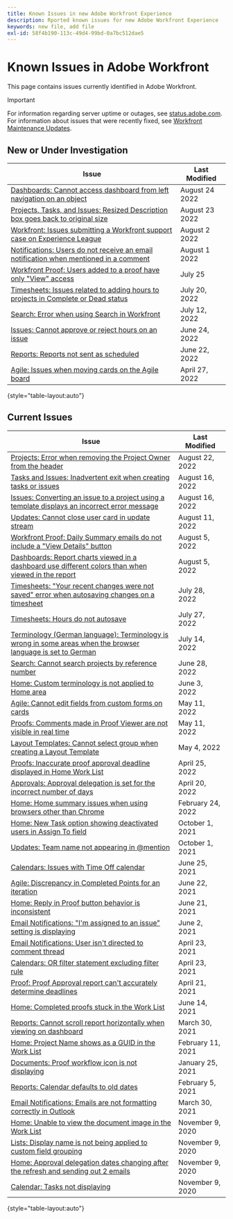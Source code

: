 ```yaml
---
title: Known Issues in new Adobe Workfront Experience
description: Rported known issues for new Adobe Workfront Experience
keywords: new file, add file
exl-id: 58f4b190-113c-49d4-99bd-0a7bc512dae5
---
```

# Known Issues in Adobe Workfront

This page contains issues currently identified in Adobe Workfront.

>[!IMPORTANT]
>
>For information regarding server uptime or outages, see [status.adobe.com](https://status.adobe.com). For information about issues that were recently fixed, see [Workfront Maintenance Updates](../maintenance/current-updates.md).

## New or Under Investigation

| **Issue** | **Last Modified** |
|---|---|
| [Dashboards: Cannot access dashboard from left navigation on an object](known-issues-workfront/wf-dashboards-cannot-open-from-left-nav.md) | August 24 2022 | 
| [Projects, Tasks, and Issues: Resized Description box goes back to original size](known-issues-workfront/wf-projects-description-field-size-snaps-back.md) | August 23 2022 | 
| [Workfront: Issues submitting a Workfront support case on Experience League](known-issues-workfront/wf-support-issues-submitting-support-case.md) | August 2 2022 | 
| [Notifications: Users do not receive an email notification when mentioned in a comment](known-issues-workfront/wf-notif-users-not-receive-email-when-mentioned.md) | August 1 2022 | 
|[Workfront Proof: Users added to a proof have only "View" access](known-issues-workfront-proof/proof-added-users-have-only-view.md) | July 25 | 
| [Timesheets: Issues related to adding hours to projects in Complete or Dead status](known-issues-workfront/wf-timesheets-add-hours-to-complete-dead.md) | July 20, 2022 | 
| [Search: Error when using Search in Workfront](known-issues-workfront/wf-search-error-using-search.md) | July 12, 2022 |
| [Issues: Cannot approve or reject hours on an issue](known-issues-workfront/wf-issues-cannot-approve-hours.md) | June 24, 2022 |
| [Reports: Reports not sent as scheduled](known-issues-workfront/wf-reports-not-sent-as-scheduled.md) |June 22, 2022 |
| [Agile: Issues when moving cards on the Agile board](known-issues-workfront/wf-agile-issues-moving-cards.md) | April 27, 2022 |

{style="table-layout:auto"}

## Current Issues

|                                             **Issue**                                              | **Last Modified** |
| -------------------------------------------------------------------------------------------------- | ----------------- |
| [Projects: Error when removing the Project Owner from the header](known-issues-workfront/wf-projects-error-when-removing-project-owner.md) | August 22, 2022 |
| [Tasks and Issues: Inadvertent exit when creating tasks or issues](known-issues-workfront/wf-inadvertent-exit-creating-tasks-or-issues.md) | August 16, 2022 |
| [Issues: Converting an issue to a project using a template displays an incorrect error message](known-issues-workfront/wf-converting-issue-to-project-missing-error-message.md) | August 16, 2022 |
| [Updates: Cannot close user card in update stream](known-issues-workfront/wf-updates-cant-close-user-card.md) | August 11, 2022 |
| [Workfront Proof: Daily Summary emails do not include a "View Details" button](known-issues-workfront-proof/proof-daily-summary-email-no-view-details-button.md) | August 5, 2022 | 
| [Dashboards: Report charts viewed in a dashboard use different colors than when viewed in the report](known-issues-workfront/wf-dashboard-reports-wrong-color.md) | August 5, 2022 | 
| [Timesheets: "Your recent changes were not saved" error when autosaving changes on a timesheet](known-issues-workfront/wf-timesheets-recent-changes-not-saved-error.md) | July 28, 2022 | 
| [Timesheets: Hours do not autosave](known-issues-workfront/wf-timesheets-hours-do-not-autosave.md) | July 27, 2022 | 
| [Terminology (German language): Terminology is wrong in some areas when the browser language is set to German](known-issues-workfront/wf-terminology-in-german.md) | July 14, 2022 |
| [Search: Cannot search projects by reference number](known-issues-workfront/wf-search-cannot-search-proj-by-ref-number.md) | June 28, 2022 |
| [Home: Custom terminology is not applied to Home area](known-issues-workfront/wf-home-custom-term-not-applied-to-home.md) | June 3, 2022 |
| [Agile: Cannot edit fields from custom forms on cards](known-issues-workfront/wf-agile-cannot-edit-fields-custom-cards.md)                                               | May 11, 2022      |
| [Proofs: Comments made in Proof Viewer are not visible in real time](known-issues-workfront-proof/comments-not-visible-in-real-time.md)                                 | May 11, 2022      |
| [Layout Templates: Cannot select group when creating a Layout Template](known-issues-workfront/wf-layout-templ-cannot-select-group.md)                              | May 4, 2022       |
| [Proofs: Inaccurate proof approval deadline displayed in Home Work List](known-issues-workfront-proof/inaccurate-proof-approval-deadline-displayed.md)                             | April 25, 2022    |
| [Approvals: Approval delegation is set for the incorrect number of days](known-issues-workfront/wf-approval-delegation-incorrect-number-of-days.md)                             | April 20, 2022    |
| [Home: Home summary issues when using browsers other than Chrome](known-issues-workfront/wf-home-summary-issues-when-not-using-chrome.md)                                    | February 24, 2022 |
| [Home: New Task option showing deactivated users in Assign To field](known-issues-workfront/wf-home-new-task-option-showing-deactivated-users.md)                                 | October 1, 2021   |
| [Updates: Team name not appearing in @mention](known-issues-workfront/wf-updates-team-name-not-in-mention.md)                                                       | October 1, 2021   |
| [Calendars: Issues with Time Off calendar](known-issues-workfront/wf-calendars-issue-time-off.md)                                                           | June 25, 2021     |
| [Agile: Discrepancy in Completed Points for an iteration](known-issues-workfront/wf-agile-discrepancy-in-completed-points.md)                                            | June 22, 2021     |
| [Home: Reply in Proof button behavior is inconsistent](known-issues-workfront-proof/reply-in-proof-button-behavior-is-inconsistent.md)                                               | June 21, 2021     |
| [Email Notifications: "I'm assigned to an issue" setting is displaying](known-issues-workfront/wf-email-notif-im-assigned-to-issue-displaying.md)                              | June 2, 2021      |
| [Email Notifications: User isn't directed to comment thread](known-issues-workfront/wf-email-notif-user-not-directed-to-thread.md)                                       | April 23, 2021    |
| [Calendars: OR filter statement excluding filter rule](known-issues-workfront/wf-calendars-or-filter-statement.md)                                               | April 23, 2021    |
| [Proof: Proof Approval report can't accurately determine deadlines](known-issues-workfront-proof/proof-approval-report-cant-accurately-determine-deadlines.md)                                  | April 21, 2021    |
| [Home: Completed proofs stuck in the Work List](known-issues-workfront-proof/completed-proofs-stuck-in-the-work-list.md)                                                      | June 14, 2021     |
| [Reports: Cannot scroll report horizontally when viewing on dashboard](known-issues-workfront/wf-reports-cannot-scroll-horizontally.md)                              | March 30, 2021    |
| [Home: Project Name shows as a GUID in the Work List](known-issues-workfront/wf-home-project-name-shows-as-guid.md)                                                | February 11, 2021 |
| [Documents: Proof workflow icon is not displaying](known-issues-workfront-proof/proof-workflow-icon-is-not-displaying.md)                                                   | January 25, 2021  |
| [Reports: Calendar defaults to old dates](known-issues-workfront/wf-reports-caledar-defaults-to-old-dates.md)                                                            | February 5, 2021  |
| [Email Notifications: Emails are not formatting correctly in Outlook](known-issues-workfront/wf-email-notif-not-formatting-in-outlook.md)                                | March 30, 2021    |
| [Home: Unable to view the document image in the Work List](known-issues-workfront/wf-home-unable-to-view-document-image.md)                                           | November 9, 2020  |
| [Lists: Display name is not being applied to custom field grouping](known-issues-workfront/wf-lists-display-name-not-applied-to-grouping.md)                                | November 9, 2020  |
| [Home: Approval delegation dates changing after the refresh and sending out 2 emails](known-issues-workfront/wf-home-approval-delegation-dates-changing.md)                | November 9, 2020  |
| [Calendar: Tasks not displaying](known-issues-workfront/wf-calendar-tasks-not-displaying.md)                                                                     | November 9, 2020  |

{style="table-layout:auto"}

<!--


-->
